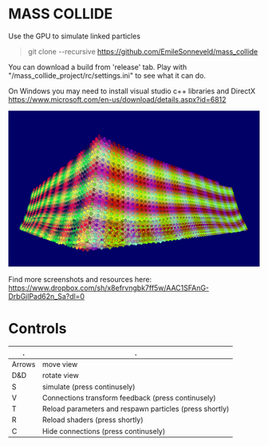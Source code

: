 MASS COLLIDE
============
Use the GPU to simulate linked particles

> git clone --recursive https://github.com/EmileSonneveld/mass_collide

You can download a build from 'release' tab.
Play with "/mass_collide_project/rc/settings.ini" to see what it can do.

On Windows you may need to install visual studio c++ libraries and DirectX https://www.microsoft.com/en-us/download/details.aspx?id=6812

<img src="https://github.com/EmileSonneveld/mass_collide/blob/master/cover_photo.png"/>

Find more screenshots and resources here:
https://www.dropbox.com/sh/x8efrvngbk7ff5w/AAC1SFAnG-DrbGjlPad62n_Sa?dl=0


Controls
========

. | .
------ | ------
Arrows | move view
D&D    | rotate view
S      | simulate (press continusely)
V      | Connections transform feedback (press continusely)
T      | Reload parameters and respawn particles (press shortly)
R      | Reload shaders (press shortly)
C      | Hide connections (press continusely)
